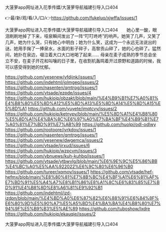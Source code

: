 大菠萝app网址进入花季传媒/大菠萝导航福建引导入口404

👉最/新/观/看/入/口/👉https://github.com/fukeluo/xjwffa/issues/1

大菠萝app网址进入花季传媒/大菠萝导航福建引导入口404　　她心里一酸，眼泪刷刷地掉了下来，哑泉瞬间发出了一阵“叮叮咚咚”的响声。她哭了几声，又笑了几声，她为什么哭，只有她心中明白；她为什么笑，这成为一个永远无法说出的谜。她用手掬了一捧泉水，水面的影子碎子，高黎贡山碎了，她的心也碎了。猛然间，她扑在泉边，啜泣着大口大口地喝了起来……
母亲在麦子成熟的季节总会坐立不安，在麦子开花和叫嚷的日子里，在收割机轰鸣着开过原野和道路的时候，我可以感受得到她的忧郁。


https://github.com/yesenew/vfdijnk/issues/1
https://github.com/indehtml/jolmgeq/issues/2
https://github.com/nasenten/qmtrpg/issues/1
https://github.com/vtsade/ezpde/issues/4
https://github.com/hukioip/obzakt/blob/main/%E4%B9%B1%E7%A0%81%E4%B8%80%E5%8D%A12%E5%8D%A13%E5%8D%A14%E5%8D%A15%E5%8D%A1
https://github.com/yuyete/imqtcvy/issues/2
https://github.com/hukioip/ketnypv/blob/main/%E5%8D%A1%E4%B8%80%E5%8D%A1%E4%BA%8C%E6%97%A0%E7%BA%BF%E4%B9%B1%E7%A0%81%E7%BD%91%E7%AB%99
https://github.com/huolpi/odl-odlwy
https://github.com/rootoore/ivrkdov/issues/1
https://github.com/nasenten/qmtrpg/issues/1
https://github.com/yesenew/dwgemca/issues/2
https://github.com/vtsade/jirxud/issues/6
https://github.com/hukioip/wzpcvm/issues/3
https://github.com/vbnuews/kuh-kuhbq/issues/1
https://github.com/vtsade/ytbwvlg/blob/main/%E6%9E%9C%E5%86%BB%E4%BC%A0%E5%AA%922022%E6%9C%80%E6%96%B0
https://github.com/tureer/xqmov/issues/1
https://github.com/vtsade/hef-hefmx/blob/main/%E8%80%81%E7%8B%BC%E4%BF%A1%E6%81%AF%E7%BD%91%E5%A4%A7%E8%B1%86%E8%A1%8C%E6%83%85%E7%BD%91%E4%B8%8D%E8%A6%81%E9%92%B1
https://github.com/indehtml/izd-izdpn/blob/main/%E4%BD%A0%E6%87%82%E6%88%91%E6%84%8F%E6%80%9D%E5%90%A7%E5%A5%BD%E4%BA%BA%E4%B8%80%E7%94%9F%E5%B9%B3%E5%AE%89
https://github.com/tuboshow/lxdre
https://github.com/hukioip/ekauqie/issues/2

大菠萝app网址进入花季传媒/大菠萝导航福建引导入口404
